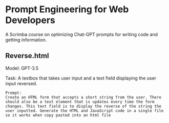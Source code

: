 Prompt Engineering for Web Developers
===
A Scrimba course on optimizing Chat-GPT prompts for writing code and getting information.

## Reverse.html
Model: GPT-3.5

Task: A textbox that takes user input and a text field displaying the user input reversed.

```
Prompt:
Create an HTML form that accepts a short string from the user. There should also be a text element that is updates every time the form changes. This text field is to display the reverse of the string the user inputted. Generate the HTML and JavaScript code in a single file so it works when copy pasted into an html file
```